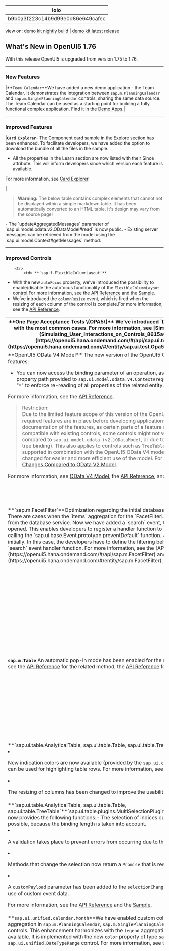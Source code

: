 <!-- loiob9b0a3f223c14b9d99e0d86e649cafec -->

| loio |
| -----|
| b9b0a3f223c14b9d99e0d86e649cafec |

<div id="loio">

view on: [demo kit nightly build](https://openui5nightly.hana.ondemand.com/#/topic/b9b0a3f223c14b9d99e0d86e649cafec) | [demo kit latest release](https://openui5.hana.ondemand.com/#/topic/b9b0a3f223c14b9d99e0d86e649cafec)</div>

## What's New in OpenUI5 1.76

With this release OpenUI5 is upgraded from version 1.75 to 1.76.

***

<a name="loiob9b0a3f223c14b9d99e0d86e649cafec__section_yxw_pxt_zcb"/>

### New Features

|**`Team Calendar`**We have added a new demo application - the Team Calendar. It demonstrates the integration between `sap.m.PlanningCalendar` and `sap.m.SinglePlanningCalendar` controls, sharing the same data source. The Team Calendar can be used as a starting point for building a fully functional complex application. Find it in the [Demo Apps](https://openui5.hana.ondemand.com/#demoapps).|

***

<a name="loiob9b0a3f223c14b9d99e0d86e649cafec__section_qwl_pb5_zcb"/>

### Improved Features

|**`Card Explorer`**-   The Component card sample in the Explore section has been enhanced. To facilitate developers, we have added the option to download the bundle of all the files in the sample.
-   All the properties in the Learn section are now listed with their Since attribute. This will inform developers since which version each feature is available.

For more information, see [Card Explorer](https://openui5.hana.ondemand.com/test-resources/sap/ui/integration/demokit/cardExplorer/index.html).

|
 > **Warning:** The below table contains complex elements that cannot not be displayed within a simple markdown table. It has been automatically converted to an HTML table. It's design may vary from the source page!

<table>
	<thead>
		<tr>
			<th> **One Page Acceptance Tests \(OPA5\)** We've introduced `Drag` and `Drop` actions to OPA5 to help with the most common cases. For more information, see [Simulating User Interactions on Controls](Simulating_User_Interactions_on_Controls_8615a0b.md), the [API Reference](https://openui5.hana.ondemand.com/#/api/sap.ui.test.actions) and the [Sample](https://openui5.hana.ondemand.com/#/entity/sap.ui.test.Opa5/sample/sap.ui.core.sample.OpaAction).</th>
 -   The `updateAggregatedMessages` parameter of `sap.ui.model.odata.v2.ODataModel#read` is now public.
 -   Existing server messages can be retrieved from the model using the `sap.ui.model.Context#getMessages` method.
			</td>
		</tr>
		<tr>
			<td> **OpenUI5 OData V4 Model** The new version of the OpenUI5 OData V4 model introduces the following features:

 -   You can now access the binding parameter of an operation, as described in [OData Operations](OData_Operations_b54f789.md). -   A property path provided to `sap.ui.model.odata.v4.Context#requestSideEffects` can be given the suffix "`*`" to enforce re-reading of all properties of the related entity.

For more information, see the [API Reference](https://openui5.hana.ondemand.com/#/api/sap.ui.model.odata.v4.Context%23methods/requestSideEffects).


 > Restriction:  
 > Due to the limited feature scope of this version of the OpenUI5 OData V4 model, check that all required features are in place before developing applications. Double-check the detailed documentation of the features, as certain parts of a feature may be missing. While we aim to be compatible with existing controls, some controls might not work due to small incompatibilities compared to `sap.ui.model.odata.(v2.)ODataModel`, or due to missing features in the model \(such as tree binding\). This also applies to controls such as `TreeTable` and `AnalyticalTable`, which are not supported in combination with the OpenUI5 OData V4 model. The interface for applications has been changed for easier and more efficient use of the model. For a summary of these changes, see [Changes Compared to OData V2 Model](Changes_Compared_to_OData_V2_Model_abd4d7c.md).

 For more information, see [OData V4 Model](OData_V4_Model_5de13cf.md), the [API Reference](https://openui5.hana.ondemand.com/#/api/sap.ui.model.odata.v4), and the [Samples](https://openui5.hana.ondemand.com/#/entity/sap.ui.model.odata.v4.ODataModel) in the Demo Kit.</td>
		</tr>

***

<a name="loiob9b0a3f223c14b9d99e0d86e649cafec__section_rqn_wd5_zcb"/>

### Improved Controls

		<tr>
			<td> **`sap.f.FlexibleColumnLayout`**

 -   With the new `autoFocus` property, we’ve introduced the possibility to enable/disable the autofocus functionality of the `FlexibleColumnLayout` control.For more information, see the [API Reference](https://openui5.hana.ondemand.com/#/api/sap.f.FlexibleColumnLayout) and the [Sample](https://openui5.hana.ondemand.com/#/entity/sap.f.FlexibleColumnLayout/sample/sap.f.sample.FlexibleColumnLayoutWithOneColumnStart).
 -   We’ve introduced the `columnResize` event, which is fired when the resizing of each column of the control is complete.For more information, see the [API Reference](https://openui5.hana.ondemand.com/#/api/sap.f.FlexibleColumnLayout%23events/columnResize).
			</td>
		</tr>
		<tr>
			<td>**`sap.m.FacetFilter`**Optimization regarding the initial database service query has been introduced. There are cases when the `items` aggregation for the `FacetFilterList` could take a long time fetching data from the database service. Now we have added а `search` event, that fires when the `FacetFilterList` is opened. This enables developers to register a handler function to prevent the default filtering behavior by calling the `sap.ui.base.Event.prototype.preventDefault` function. As a result, no list items are loaded initially. In this case, the developers have to define the filtering behavior at the application level inside the `search` event handler function. For more information, see the [API Reference](https://openui5.hana.ondemand.com/#/api/sap.m.FacetFilter) and the [Samples](https://openui5.hana.ondemand.com/#/entity/sap.m.FacetFilter).</td>
			<td> **`sap.m.List, sap.m.Table, sap.m.Tree`** New indication colors are now available \(provided by the `sap.ui.core.IndicationColor` enumeration\) that can be used for highlighting table rows. For more information, see the [API Reference](https://openui5.hana.ondemand.com/#/api/sap.ui.core.IndicationColor). </td>
			<td>**`sap.m.plugins.DataStateIndicator`**We made some improvements to this plugin class and the messages shown for the data state:-   A new refresh function of the messages for each data state is available that re-evaluates the filter and then refreshes the message strip based on that information.
 -   The `filter` property that is defined by the application can now also take the related control into account, along with the message, using the respective parameters.


For more information, see the [API Reference](https://openui5.hana.ondemand.com/#/api/sap.m.plugins.DataStateIndicator).</td>
		</tr>
		<tr>
			<td> **`sap.m.Table`** An automatic pop-in mode has been enabled for the responsive table. For more information, see the [API Reference](https://openui5.hana.ondemand.com/#/api/sap.m.Table%23methods/getAutoPopinMode) for the related method, the [API Reference](https://openui5.hana.ondemand.com/#/api/sap.m.Column%23controlProperties) for the related properties, and the [Sample](https://openui5.hana.ondemand.com/#/entity/sap.m.Table/sample/sap.m.sample.TableAutoPopin). </td>
			<td>**`sap.ui.integration.widgets.Card`**-   We have added a `type` property for the configuration parameters inside a card. This property defines the data type of the parameter. Currently the `type` property is used only in UI adaptation at design time. For more information, see the [Manifest Parameters](https://openui5.hana.ondemand.com/test-resources/sap/ui/integration/demokit/cardExplorer/webapp/index.html#/learn/features/manifestParameters) section in the Card Explorer. -   We have added support for the destinations to be resolved by the host environment. In the manifest, the card developer indicates the name of the destination and the request, which depends on this destination. On the host environment side, the host application developer creates a method that resolves the given destination name to a URL. For more information, see [Destinations](https://openui5.hana.ondemand.com/test-resources/sap/ui/integration/demokit/cardExplorer/webapp/index.html#/learn/features/destinations) in the Card Explorer.
 -   We have introduced optional application-level Host Actions that interact with the host environment. These specific actions are displayed by the card and processed back in the host environment. For example, sharing or removing a card. For more information, see [Host Actions](https://openui5.hana.ondemand.com/test-resources/sap/ui/integration/demokit/cardExplorer/webapp/index.html#/learn/features/hostActions) in the Card Explorer.
 -   A new `JsonDateTime` parser is now used to properly parse dates. Some `DateTime` values may appear in JSON files as `DateTime Wire` format strings like `/Date(700000+0500)/`. The parser automatically splits the date string into parts, taking into account the time zone offset if present, and returns a valid date object. For more information, see [DateTime Wire Format](https://docs.microsoft.com/en-us/dotnet/framework/wcf/feature-details/stand-alone-json-serialization?redirectedfrom=MSDN#datetime-wire-format).
			</td>
		</tr>
		<tr>
			<td> **`sap.ui.table.AnalyticalTable, sap.ui.table.Table, sap.ui.table.TreeTable`**

 -   New indication colors are now available \(provided by the `sap.ui.core.IndicationColor` enumeration\) that can be used for highlighting table rows. For more information, see the [API Reference](https://openui5.hana.ondemand.com/#/api/sap.ui.core.IndicationColor).
 -   The resizing of columns has been changed to improve the usability on tablet devices.
			</td>
		</tr>
		<tr>
			<td>**`sap.ui.table.AnalyticalTable, sap.ui.table.Table, sap.ui.table.TreeTable`**`sap.ui.table.plugins.MultiSelectionPlugin` for these tables has been enhanced and now provides the following functions:-   The selection of indices outside of data boundaries is now no longer possible, because the binding length is taken into account.
 -   A validation takes place to prevent errors from occurring due to the selection of unsuitable parameters.

 -   Methods that change the selection now return a `Promise` that is resolved after a selection has been made.

 -   A `customPayload` parameter has been added to the `selectionChange` event to allow event listeners to make use of custom event data.


For more information, see the [API Reference](https://openui5.hana.ondemand.com/#/api/sap.ui.table.plugins.MultiSelectionPlugin) and the [Sample](https://openui5.hana.ondemand.com/#/entity/sap.ui.table.Table/sample/sap.ui.table.sample.MultiSelectionPlugin).</td>
		</tr>
		<tr>
			<td>**`sap.ui.unified.calendar.Month`**We have enabled custom colors to be used with the `specialDates` aggregation in `sap.m.PlanningCalendar`, `sap.m.SinglePlanningCalendar`, and `sap.ui.unified.Calendar` controls. This enhancement harmonizes with the `legend` aggregation where custom colors were already available. It is implemented with the new `color` property of type `sap.ui.core.CSSColor` in the `sap.ui.unified.DateTypeRange` control. For more information, see the [API Reference](https://openui5.hana.ondemand.com/#/api/sap.ui.unified.DateTypeRange) and the [Samples](https://openui5.hana.ondemand.com/#/entity/sap.m.PlanningCalendar).</td>
	</tbody>
</table>

